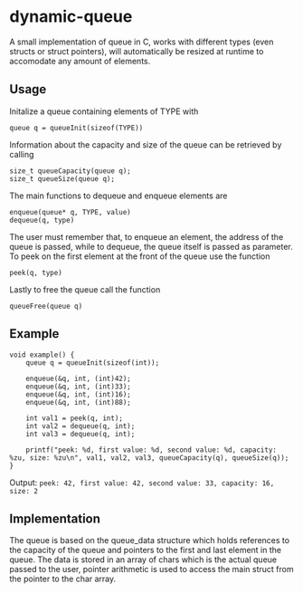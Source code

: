 # dynamic-queue

A small implementation of queue in C, works with different types (even structs or struct pointers), will automatically be resized
at runtime to accomodate any amount of elements. 

## Usage 

Initalize a queue containing elements of TYPE with 
```
queue q = queueInit(sizeof(TYPE))
```
Information about the capacity and size of the queue can be retrieved by calling
```
size_t queueCapacity(queue q);
size_t queueSize(queue q);
```
The main functions to dequeue and enqueue elements are
```
enqueue(queue* q, TYPE, value)
dequeue(q, type)
```
The user must remember that, to enqueue an element, the address of the queue is passed, while to dequeue, the queue itself is passed as parameter.
To peek on the first element at the front of the queue use the function 
```
peek(q, type)
```
Lastly to free the queue call the function
```
queueFree(queue q)
```

## Example

```
void example() {
	queue q = queueInit(sizeof(int));

	enqueue(&q, int, (int)42);
	enqueue(&q, int, (int)33);
	enqueue(&q, int, (int)16);
	enqueue(&q, int, (int)88);

	int val1 = peek(q, int);
	int val2 = dequeue(q, int);
	int val3 = dequeue(q, int);

	printf("peek: %d, first value: %d, second value: %d, capacity: %zu, size: %zu\n", val1, val2, val3, queueCapacity(q), queueSize(q));
}
```

Output: `peek: 42, first value: 42, second value: 33, capacity: 16, size: 2`

## Implementation

The queue is based on the queue_data structure which holds references to the capacity of the queue and pointers to the first and last element in the queue. 
The data is stored in an array of chars which is the actual queue passed to the user, pointer arithmetic is used to access the main struct from the pointer to the char array. 

